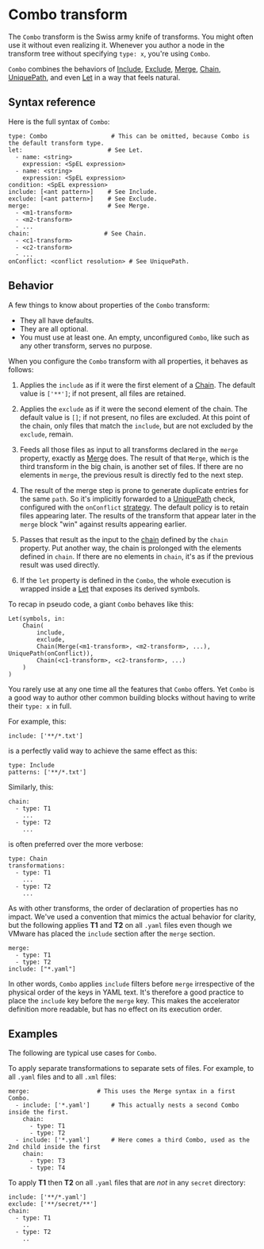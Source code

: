 # Combo transform

The `Combo` transform is the Swiss army knife of transforms.
You might often use it without even realizing it.
Whenever you author a node in the transform tree without specifying `type: x`,
you're using `Combo`.

`Combo` combines the behaviors of [Include](include.hbs.md), [Exclude](exclude.hbs.hbs.md),
[Merge](merge.hbs.hbs.md), [Chain](chain.hbs.hbs.md), [UniquePath](unique-path.hbs.hbs.md), and even [Let](let.hbs.hbs.md)
in a way that feels natural.

## <a id="syntax-referance"></a>Syntax reference

Here is the full syntax of `Combo`:

```
type: Combo                  # This can be omitted, because Combo is the default transform type.
let:                        # See Let.
  - name: <string>
    expression: <SpEL expression>
  - name: <string>
    expression: <SpEL expression>
condition: <SpEL expression>
include: [<ant pattern>]    # See Include.
exclude: [<ant pattern>]    # See Exclude.
merge:                      # See Merge.
  - <m1-transform>
  - <m2-transform>
  - ...
chain:                     # See Chain.
  - <c1-transform>
  - <c2-transform>
  - ...
onConflict: <conflict resolution> # See UniquePath.
```

## <a id="behavior"></a>Behavior

A few things to know about properties of the `Combo` transform:

- They all have defaults.
- They are all optional.
- You must use at least one. An empty, unconfigured `Combo`, like such as any other transform, serves no purpose.

When you configure the `Combo` transform with all properties, it behaves as follows:

1. Applies the `include` as if it were the first element of a [Chain](chain.hbs.hbs.md).
   The default value is `['**']`; if not present, all files are retained.

2. Applies the `exclude` as if it were the second element of the chain. The default
   value is `[]`; if not present, no files are excluded.  At this point of the chain,
   only files that match the `include`, but are not excluded by the `exclude`, remain.

3. Feeds all those files as input to all transforms declared in the `merge` property,
   exactly as [Merge](merge.hbs.hbs.md) does. The result of that `Merge`, which is the third transform in the big chain,
   is another set of files. If there are no elements in `merge`, the previous result is directly fed to the next step.

4. The result of the merge step is prone to generate duplicate entries for the same `path`.
   So it's implicitly forwarded to a [UniquePath](unique-path.hbs.hbs.md) check, configured
   with the `onConflict` [strategy](conflict-resolution.hbs.hbs.md). The default policy is to retain
   files appearing later. The results of the transform that appear later in the `merge`
   block "win" against results appearing earlier.

5. Passes that result as the input to the [chain](chain.hbs.hbs.md) defined by the `chain` property.
   Put another way, the chain is prolonged with the elements defined in `chain`.
   If there are no elements in `chain`, it's as if the previous result was used directly.

6. If the `let` property is defined in the `Combo`, the whole execution
   is wrapped inside a [Let](let.hbs.hbs.md) that exposes its derived symbols.

To recap in pseudo code, a giant `Combo` behaves like this:

```
Let(symbols, in:
    Chain(
        include,
        exclude,
        Chain(Merge(<m1-transform>, <m2-transform>, ...), UniquePath(onConflict)),
        Chain(<c1-transform>, <c2-transform>, ...)
    )
)
```

You rarely use at any one time all the features that `Combo` offers.
Yet `Combo` is a good way to author other common building blocks
without having to write their `type: x` in full.

For example, this:

```
include: ['**/*.txt']
```

is a perfectly valid way to achieve the same effect as this:

```
type: Include
patterns: ['**/*.txt']
```

Similarly, this:

```
chain:
  - type: T1
    ...
  - type: T2
    ...
```

is often preferred over the more verbose:

```
type: Chain
transformations:
  - type: T1
    ...
  - type: T2
    ...
```

As with other transforms, the order of declaration of properties has no impact. We've used a
convention that mimics the actual behavior for clarity, but the following applies **T1** and **T2** on all `.yaml`
files even though we VMware has placed the `include` section after the `merge` section.

```
merge:
  - type: T1
  - type: T2
include: ["*.yaml"]
```

In other words, `Combo` applies `include` filters before `merge` irrespective of the physical order of the keys in
YAML text. It's therefore a good practice to place the `include` key before the `merge` key.
This makes the accelerator definition more readable, but has no effect on its execution order.

## <a id="examples"></a>Examples

The following are typical use cases for `Combo`.

To apply separate transformations to separate sets of files. For example, to all `.yaml` files
and to all `.xml` files:

```
merge:                   # This uses the Merge syntax in a first Combo.
  - include: ['*.yaml']      # This actually nests a second Combo inside the first.
    chain:
      - type: T1
      - type: T2
  - include: ['*.yaml']      # Here comes a third Combo, used as the 2nd child inside the first
    chain:
      - type: T3
      - type: T4
```

To apply **T1** then **T2** on all `.yaml` files that are _not_ in any `secret` directory:

```
include: ['**/*.yaml']
exclude: ['**/secret/**']
chain:
  - type: T1
    ..
  - type: T2
    ..
```
